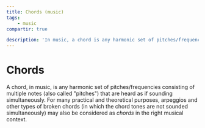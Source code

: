 ```yaml
---
title: Chords (music)
tags:
    - music
compartir: true

description: 'In music, a chord is any harmonic set of pitches/frequencies consisting of multiple notes (also called "pitches") that are heard as if sounding simultaneously.'
---
```

# Chords
A chord, in music, is any harmonic set of pitches/frequencies consisting of multiple notes (also called "pitches") that are heard as if sounding simultaneously. For many practical and theoretical purposes, arpeggios and other types of broken chords (in which the chord tones are not sounded simultaneously) may also be considered as _chords_ in the right musical context.
